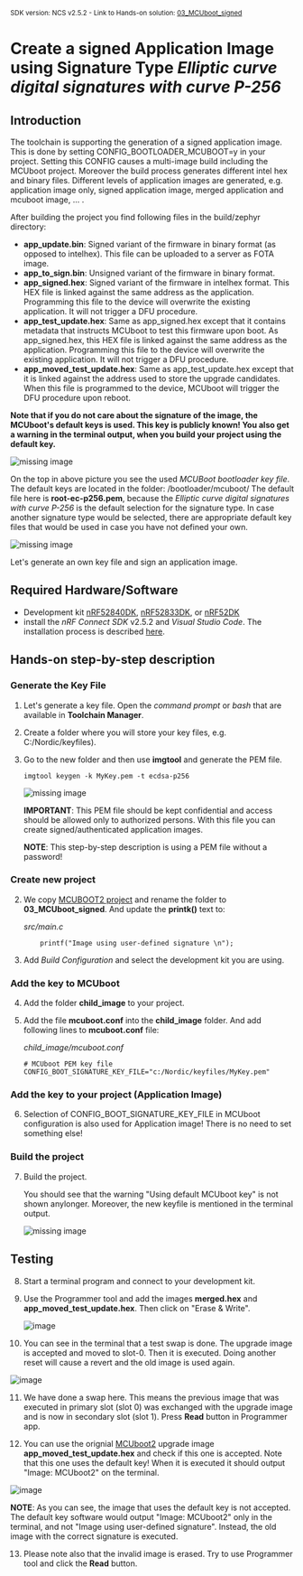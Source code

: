 <sup>SDK version: NCS v2.5.2 - Link to Hands-on solution: [03_MCUboot_signed](https://github.com/ChrisKurz/MCUboot/tree/main/Workspace/NCSv2.5.2/03_MCUboot_signed)</sup>

# Create a signed Application Image using Signature Type _Elliptic curve digital signatures with curve P-256_

## Introduction
The toolchain is supporting the generation of a signed application image. This is done by setting CONFIG_BOOTLOADER_MCUBOOT=y in your project. Setting this CONFIG causes a multi-image build including the MCUboot project. Moreover the build process generates different intel hex and binary files. Different levels of application images are generated, e.g. application image only, signed application image, merged application and mcuboot image, ... .

After building the project you find following files in the build/zephyr directory:

- __app_update.bin__: Signed variant of the firmware in binary format (as opposed to intelhex). This file can be uploaded to a server as FOTA image.
- __app_to_sign.bin__: Unsigned variant of the firmware in binary format.
- __app_signed.hex__: Signed variant of the firmware in intelhex format. This HEX file is linked against the same address as the application. Programming this file to the device will overwrite the existing application. It will not trigger a DFU procedure.
- __app_test_update.hex__: Same as app_signed.hex except that it contains metadata that instructs MCUboot to test this firmware upon boot. As app_signed.hex, this HEX file is linked against the same address as the application. Programming this file to the device will overwrite the existing application. It will not trigger a DFU procedure.
- __app_moved_test_update.hex__:  Same as app_test_update.hex except that it is linked against the address used to store the upgrade candidates. When this file is programmed to the device, MCUboot will trigger the DFU procedure upon reboot.
          
__Note that if you do not care about the signature of the image, the MCUboot's default keys is used. This key is publicly known! You also get a warning in the terminal output, when you build your project using the default key.__

![missing image](images/MCUboot_Signature_Warning_NCSv2.5.2.jpg)

On the top in above picture you see the used _MCUBoot bootloader key file_. The default keys are located in the folder:
   <nRF Connect SDK install path>/bootloader/mcuboot/
The default file here is __root-ec-p256.pem__, because the _Elliptic curve digital signatures with curve P-256_ is the default selection for the signature type. In case another signature type would be selected, there are appropriate default key files that would be used in case you have not defined your own. 

![missing image](images/MCUboot_Signature_DefaultKeys_NCSv2.5.2.jpg)

Let's generate an own key file and sign an application image.

  
## Required Hardware/Software
- Development kit [nRF52840DK](https://www.nordicsemi.com/Products/Development-hardware/nRF52840-DK), [nRF52833DK](https://www.nordicsemi.com/Products/Development-hardware/nRF52833-DK), or [nRF52DK](https://www.nordicsemi.com/Products/Development-hardware/nrf52-dk)
- install the _nRF Connect SDK_ v2.5.2 and _Visual Studio Code_. The installation process is described [here](https://academy.nordicsemi.com/courses/nrf-connect-sdk-fundamentals/lessons/lesson-1-nrf-connect-sdk-introduction/topic/exercise-1-1/).


## Hands-on step-by-step description 

### Generate the Key File
1) Let's generate a key file. Open the _command prompt_ or _bash_ that are available in __Toolchain Manager__. 

2) Create a folder where you will store your key files, e.g. C:/Nordic/keyfiles).
3) Go to the new folder and then use __imgtool__ and generate the PEM file. 
          
       imgtool keygen -k MyKey.pem -t ecdsa-p256

     ![missing image](images/MCUboot_Signature_keyfile_NCSv2.5.2.jpg)          
          
      __IMPORTANT__: This PEM file should be kept confidential and access should be allowed only to authorized persons. With this file you can create signed/authenticated application images. 

      __NOTE__: This step-by-step description is using a PEM file without a password!          

          
### Create new project
2) We copy [MCUBOOT2 project](https://github.com/ChrisKurz/MCUboot/tree/main/Workspace/NCSv2.3.0/01_MCUboot2) and rename the folder to __03_MCUboot_signed__. And update the __printk()__ text to:

   _src/main.c_          

           printf("Image using user-defined signature \n"); 	

          
3) Add _Build Configuration_ and select the development kit you are using. 

### Add the key to MCUboot
4) Add the folder __child_image__ to your project. 

5) Add the file __mcuboot.conf__ into the __child_image__ folder. And add following lines to __mcuboot.conf__ file:
          
   _child_image/mcuboot.conf_
   
       # MCUboot PEM key file
       CONFIG_BOOT_SIGNATURE_KEY_FILE="c:/Nordic/keyfiles/MyKey.pem"
          
### Add the key to your project (Application Image)
6) Selection of CONFIG_BOOT_SIGNATURE_KEY_FILE in MCUboot configuration is also used for Application image! There is no need to set something else!
                  
### Build the project
7) Build the project. 
 
   You should see that the warning "Using default MCUboot key" is not shown anylonger. Moreover, the new keyfile is mentioned in the terminal output. 
                  
   ![missing image](images/MCUboot_Signature_UserSigned_NCSv2.5.2.jpg)
                  
## Testing
8) Start a terminal program and connect to your development kit.
9) Use the Programmer tool and add the images __merged.hex__ and __app_moved_test_update.hex__. Then click on "Erase & Write".
   
   ![image](images/MCUboot_Signature_programmer.jpg)

10) You can see in the terminal that a test swap is done. The upgrade image is accepted and moved to slot-0. Then it is executed. Doing another reset will cause a revert and the old image is used again.
                  
   ![image](images/MCUboot_Signature_terminal_NCSv2.5.2.jpg)

11) We have done a swap here. This means the previous image that was executed in primary slot (slot 0) was exchanged with the upgrade image and is now in secondary slot (slot 1). Press __Read__ button in Programmer app. 

12) You can use the orignial [MCUboot2](https://github.com/ChrisKurz/MCUboot/tree/main/Workspace/NCSv2.3.0/01_MCUboot2) upgrade image __app_moved_test_update.hex__ and check if this one is accepted. Note that this one uses the default key! When it is executed it should output "Image: MCUboot2" on the terminal. 
                  
   ![image](images/MCUboot_Signature_terminal2_NCSv2.5.2.jpg)

   __NOTE__: As you can see, the image that uses the default key is not accepted. The default key software would output "Image: MCUboot2" only in the terminal, and not "Image using user-defined signature". Instead, the old image with the correct signature is executed. 
   
13) Please note also that the invalid image is erased. Try to use Programmer tool and click the __Read__ button. 
